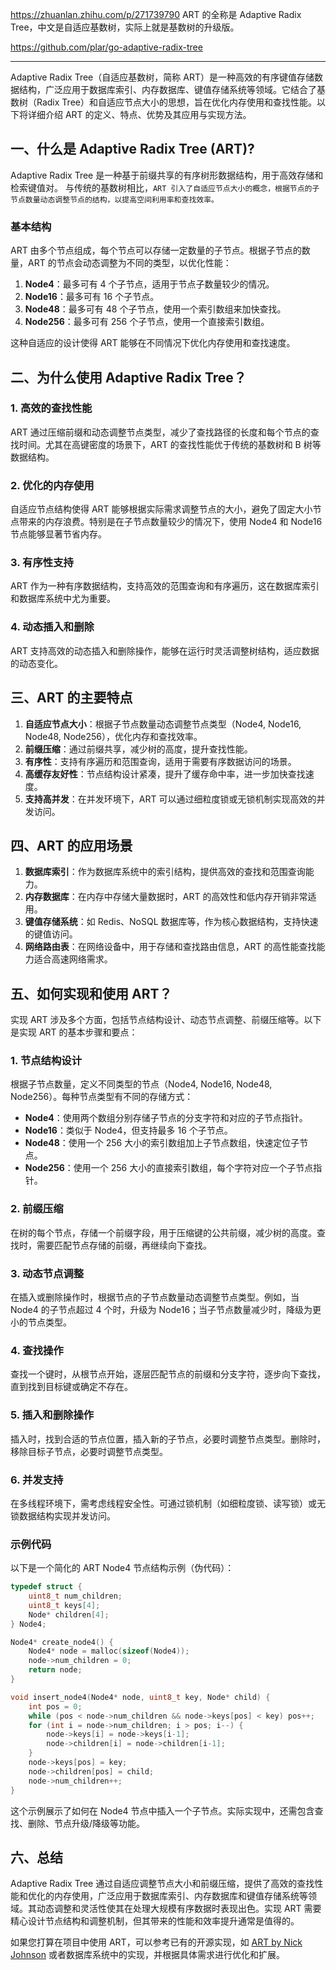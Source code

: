 https://zhuanlan.zhihu.com/p/271739790
ART 的全称是 Adaptive Radix Tree，中文是自适应基数树，实际上就是基数树的升级版。

https://github.com/plar/go-adaptive-radix-tree

---

Adaptive Radix Tree（自适应基数树，简称 ART）是一种高效的有序键值存储数据结构，广泛应用于数据库索引、内存数据库、键值存储系统等领域。它结合了基数树（Radix Tree）和自适应节点大小的思想，旨在优化内存使用和查找性能。以下将详细介绍 ART 的定义、特点、优势及其应用与实现方法。

## 一、什么是 Adaptive Radix Tree (ART)?

Adaptive Radix Tree 是一种基于前缀共享的有序树形数据结构，用于高效存储和检索键值对。
与传统的基数树相比，`ART 引入了自适应节点大小的概念，根据节点的子节点数量动态调整节点的结构，以提高空间利用率和查找效率。`

### 基本结构

ART 由多个节点组成，每个节点可以存储一定数量的子节点。根据子节点的数量，ART 的节点会动态调整为不同的类型，以优化性能：

1. **Node4**：最多可有 4 个子节点，适用于节点子数量较少的情况。
2. **Node16**：最多可有 16 个子节点。
3. **Node48**：最多可有 48 个子节点，使用一个索引数组来加快查找。
4. **Node256**：最多可有 256 个子节点，使用一个直接索引数组。

这种自适应的设计使得 ART 能够在不同情况下优化内存使用和查找速度。

## 二、为什么使用 Adaptive Radix Tree？

### 1. 高效的查找性能

ART 通过压缩前缀和动态调整节点类型，减少了查找路径的长度和每个节点的查找时间。尤其在高键密度的场景下，ART 的查找性能优于传统的基数树和 B 树等数据结构。

### 2. 优化的内存使用

自适应节点结构使得 ART 能够根据实际需求调整节点的大小，避免了固定大小节点带来的内存浪费。特别是在子节点数量较少的情况下，使用 Node4 和 Node16 节点能够显著节省内存。

### 3. 有序性支持

ART 作为一种有序数据结构，支持高效的范围查询和有序遍历，这在数据库索引和数据库系统中尤为重要。

### 4. 动态插入和删除

ART 支持高效的动态插入和删除操作，能够在运行时灵活调整树结构，适应数据的动态变化。

## 三、ART 的主要特点

1. **自适应节点大小**：根据子节点数量动态调整节点类型（Node4, Node16, Node48, Node256），优化内存和查找效率。
2. **前缀压缩**：通过前缀共享，减少树的高度，提升查找性能。
3. **有序性**：支持有序遍历和范围查询，适用于需要有序数据访问的场景。
4. **高缓存友好性**：节点结构设计紧凑，提升了缓存命中率，进一步加快查找速度。
5. **支持高并发**：在并发环境下，ART 可以通过细粒度锁或无锁机制实现高效的并发访问。

## 四、ART 的应用场景

1. **数据库索引**：作为数据库系统中的索引结构，提供高效的查找和范围查询能力。
2. **内存数据库**：在内存中存储大量数据时，ART 的高效性和低内存开销非常适用。
3. **键值存储系统**：如 Redis、NoSQL 数据库等，作为核心数据结构，支持快速的键值访问。
4. **网络路由表**：在网络设备中，用于存储和查找路由信息，ART 的高性能查找能力适合高速网络需求。

## 五、如何实现和使用 ART？

实现 ART 涉及多个方面，包括节点结构设计、动态节点调整、前缀压缩等。以下是实现 ART 的基本步骤和要点：

### 1. 节点结构设计

根据子节点数量，定义不同类型的节点（Node4, Node16, Node48, Node256）。每种节点类型有不同的存储方式：

- **Node4**：使用两个数组分别存储子节点的分支字符和对应的子节点指针。
- **Node16**：类似于 Node4，但支持最多 16 个子节点。
- **Node48**：使用一个 256 大小的索引数组加上子节点数组，快速定位子节点。
- **Node256**：使用一个 256 大小的直接索引数组，每个字符对应一个子节点指针。

### 2. 前缀压缩

在树的每个节点，存储一个前缀字段，用于压缩键的公共前缀，减少树的高度。查找时，需要匹配节点存储的前缀，再继续向下查找。

### 3. 动态节点调整

在插入或删除操作时，根据节点的子节点数量动态调整节点类型。例如，当 Node4 的子节点超过 4 个时，升级为 Node16；当子节点数量减少时，降级为更小的节点类型。

### 4. 查找操作

查找一个键时，从根节点开始，逐层匹配节点的前缀和分支字符，逐步向下查找，直到找到目标键或确定不存在。

### 5. 插入和删除操作

插入时，找到合适的节点位置，插入新的子节点，必要时调整节点类型。删除时，移除目标子节点，必要时调整节点类型。

### 6. 并发支持

在多线程环境下，需考虑线程安全性。可通过锁机制（如细粒度锁、读写锁）或无锁数据结构实现并发访问。

### 示例代码

以下是一个简化的 ART Node4 节点结构示例（伪代码）：

```c
typedef struct {
    uint8_t num_children;
    uint8_t keys[4];
    Node* children[4];
} Node4;

Node4* create_node4() {
    Node4* node = malloc(sizeof(Node4));
    node->num_children = 0;
    return node;
}

void insert_node4(Node4* node, uint8_t key, Node* child) {
    int pos = 0;
    while (pos < node->num_children && node->keys[pos] < key) pos++;
    for (int i = node->num_children; i > pos; i--) {
        node->keys[i] = node->keys[i-1];
        node->children[i] = node->children[i-1];
    }
    node->keys[pos] = key;
    node->children[pos] = child;
    node->num_children++;
}
```

这个示例展示了如何在 Node4 节点中插入一个子节点。实际实现中，还需包含查找、删除、节点升级/降级等功能。

## 六、总结

Adaptive Radix Tree 通过自适应调整节点大小和前缀压缩，提供了高效的查找性能和优化的内存使用，广泛应用于数据库索引、内存数据库和键值存储系统等领域。其动态调整和灵活性使其在处理大规模有序数据时表现出色。实现 ART 需要精心设计节点结构和调整机制，但其带来的性能和效率提升通常是值得的。

如果您打算在项目中使用 ART，可以参考已有的开源实现，如 [ART by Nick Johnson](https://github.com/art-project/art) 或者数据库系统中的实现，并根据具体需求进行优化和扩展。
